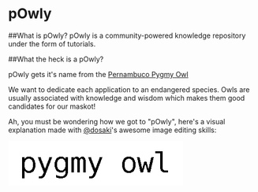 pOwly
=====

##What is pOwly?
pOwly is a community-powered knowledge repository under the form of tutorials.

##What the heck is a pOwly?

pOwly gets it's name from the [Pernambuco Pygmy Owl](http://en.wikipedia.org/wiki/Pernambuco_pygmy_owl)

We want to dedicate each application to an endangered species. Owls are usually associated with knowledge and wisdom which makes them good candidates for our maskot!

Ah, you must be wondering how we got to "pOwly", here's a visual explanation made with [@dosaki](https://github.com/dosaki)'s awesome image editing skills:

<img src="https://raw.githubusercontent.com/eleutherian/pOwly/master/powly.gif" />
